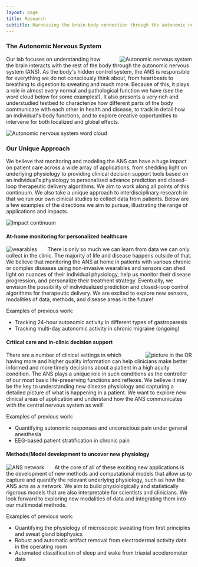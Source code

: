 ```yaml
---
layout: page
title: Research
subtitle: Harnessing the brain-body connection through the autonomic nervous system
---
```


### The Autonomic Nervous System

<img src="/assets/img/ANS_overview.jpg"
style="float: right; margin-left: 2em;"
srcset="/assets/img/ANS_overview.jpg 1083w"
sizes="(min-width: 1501px) calc(10vw - 20px), ((min-width: 1101px) and (max-width: 1500px)) calc(20vw - 20px), ((min-width: 651px) and (max-width: 1100px)) calc(30vw - 20px), ((min-width: 300px) and (max-width: 650px)) calc(45vw - 20px), 150px"
alt="Autonomic nervous system">

Our lab focuses on understanding how the brain interacts with the rest of the body through the autonomic nervous system (ANS). As the body's hidden control system, the ANS is responsible for everything we do not consciously think about, from heartbeats to breathing to digestion to sweating and much more. Because of this, it plays a role in almost every normal and pathological function we have (see the word cloud below for some examples!). It also presents a very rich and understudied testbed to characterize how different parts of the body communicate with each other in health and disease, to track in detail how an individual's body functions, and to explore creative opportunities to intervene for both localized and global effects. 

<img src="/assets/img/wordcloud.jpg"
srcset="/assets/img/wordcloud.jpg 2098w"
sizes="(min-width: 1501px) calc(25vw - 20px), ((min-width: 1101px) and (max-width: 1500px)) calc(35vw - 20px), ((min-width: 651px) and (max-width: 1100px)) calc(65vw - 20px), ((min-width: 300px) and (max-width: 650px)) calc(80vw - 20px), 150px"
alt="Autonomic nervous system word cloud">

### Our Unique Approach

We believe that monitoring and modeling the ANS can have a huge impact on patient care across a wide array of applications, from shedding light on underlying physiology to providing clinical decision support tools based on an individual's physiology to personalized advance prediction and closed-loop therapeutic delivery algorithms. We aim to work along all points of this continuum. We also take a unique approach to interdisciplinary research in that we run our own clinical studies to collect data from patients. Below are a few examples of the directions we aim to pursue, illustrating the range of applications and impacts. 

<img src="/assets/img/continuum.jpg"
srcset="/assets/img/continuum.jpg 3774w"
sizes="(min-width: 1501px) calc(90vw - 20px), ((min-width: 1101px) and (max-width: 1500px)) calc(95vw - 20px), ((min-width: 651px) and (max-width: 1100px)) calc(95vw - 20px), ((min-width: 300px) and (max-width: 650px)) calc(100vw - 20px), 150px"
alt="Impact continuum">

#### At-home monitoring for personalized healthcare

<img src="/assets/img/wearables.jpg"
style="float: left; margin-right: 2em;"
srcset="/assets/img/wearables.jpg 970w"
sizes="(min-width: 1501px) calc(10vw - 20px), ((min-width: 1101px) and (max-width: 1500px)) calc(17vw - 20px), ((min-width: 651px) and (max-width: 1100px)) calc(25vw - 20px), ((min-width: 300px) and (max-width: 650px)) calc(35vw - 20px), 150px"
alt="wearables">

There is only so much we can learn from data we can only collect in the clinic. The majority of life and disease happens outside of that. We believe that monitoring the ANS at home in patients with various chronic or complex diseases using non-invasive wearables and sensors can shed light on nuances of their individual physiology, help us monitor their disease progression, and personalize their treatment strategy. Eventually, we envision the possibility of individualized prediction and closed-loop control algorithms for therapeutic delivery. We are excited to explore new sensors, modalities of data, methods, and disease areas in the future! 

Examples of previous work:
- Tracking 24-hour autonomic activity in different types of gastroparesis
- Tracking multi-day autonomic activity in chronic migraine (ongoing)

#### Critical care and in-clinic decision support

<img src="/assets/img/OR_elayne.jpg"
style="float: right; margin-left: 2em;"
srcset="/assets/img/OR_elayne.jpg 1512w"
sizes="(min-width: 1501px) calc(13vw - 20px), ((min-width: 1101px) and (max-width: 1500px)) calc(21vw - 20px), ((min-width: 651px) and (max-width: 1100px)) calc(25vw - 20px), ((min-width: 300px) and (max-width: 650px)) calc(35vw - 20px), 150px"
alt="picture in the OR">

There are a number of clinical settings in which having more and higher quality information can help clinicians make better informed and more timely decisions about a patient in a high acuity condition. The ANS plays a unique role in such conditions as the controller of our most basic life-preserving functions and reflexes. We believe it may be the key to understanding new disease physiology and capturing a detailed picture of what is happening in a patient. We want to explore new clinical areas of application and understand how the ANS communicates with the central nervous system as well!

Examples of previous work: 
- Quantifying autonomic responses and unconscious pain under general anesthesia
- EEG-based patient stratification in chronic pain

#### Methods/Model development to uncover new physiology

<img src="/assets/img/ANS_network.jpg"
style="float: left; margin-right: 2em;"
srcset="/assets/img/ANS_network.jpg 502w"
sizes="(min-width: 1501px) calc(14vw - 20px), ((min-width: 1101px) and (max-width: 1500px)) calc(24vw - 20px), ((min-width: 651px) and (max-width: 1100px)) calc(30vw - 20px), ((min-width: 300px) and (max-width: 650px)) calc(45vw - 20px), 150px"
alt="ANS network">

At the core of all of these exciting new applications is the development of new methods and computational models that allow us to capture and quantify the relevant underlying physiology, such as how the ANS acts as a network. We aim to build physiologically and statistically rigorous models that are also interpretable for scientists and clinicians. We look forward to exploring new modalities of data and integrating them into our multimodal methods.

Examples of previous work: 
- Quantifying the physiology of microscopic sweating from first principles and sweat gland biophysics
- Robust and automatic artifact removal from electrodermal activity data in the operating room
- Automated classification of sleep and wake from triaxial accelerometer data



